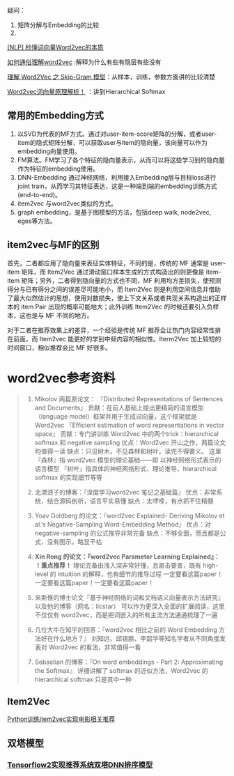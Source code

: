 疑问：

1. 矩阵分解与Embedding的比较
2. 



[[NLP] 秒懂词向量Word2vec的本质](https://zhuanlan.zhihu.com/p/26306795)

[如何通俗理解word2vec](https://blog.csdn.net/v_JULY_v/article/details/102708459) :解释为什么有些有隐层有些没有

[理解 Word2Vec 之 Skip-Gram 模型](https://zhuanlan.zhihu.com/p/27234078)：从样本，训练，参数方面讲的比较清楚

[Word2vec词向量原理解析！](https://wxjwjj.github.io/2018/01/21/word2vec/) ：讲到Hierarchical Softmax



## 常用的Embedding方式

1. 以SVD为代表的MF方式。通过对user-item-score矩阵的分解，或者user-item的隐式矩阵分解，可以获取user与item的隐向量，该向量可以作为embedding向量使用。
2. FM算法。FM学习了各个特征的隐向量表示，从而可以将这些学习到的隐向量作为特征的embedding使用。
3. DNN-Embedding 通过神经网络，利用接入Embedding层与目标loss进行joint train，从而学习其特征表达，这是一种端到端的embedding训练方式(end-to-end)。
4. item2vec 与word2vec类似的方式。
5. graph embedding，是基于图模型的方法，包括deep walk, node2vec, eges等方法。
   

## item2vec与MF的区别
首先，二者都应用了隐向量来表征实体特征，不同的是，传统的 MF 通常是 user-item 矩阵，而 Item2Vec 通过滑动窗口样本生成的方式构造出的则更像是 item-item 矩阵；另外，二者得到隐向量的方式也不同，MF 利用均方差损失，使预测得分与已有得分之间的误差尽可能地小，而 Item2Vec 则是利用空间信息并借助了最大似然估计的思想，使用对数损失，使上下文关系或者共现关系构造出的正样本的 item Pair 出现的概率可能地大；此外训练 Item2Vec 的时候还要引入负样本，这也是与 MF 不同的地方。

对于二者在推荐效果上的差异，一个经验是传统 MF 推荐会让热门内容经常性排在前面，而 Item2vec 能更好的学到中频内容的相似性。Iterm2Vec 加上较短的时间窗口，相似推荐会比 MF 好很多。


# word2vec参考资料

>1. Mikolov 两篇原论文：
>『Distributed Representations of Sentences and Documents』
>      贡献：在前人基础上提出更精简的语言模型（language model）框架并用于生成词向量，这个框架就是 Word2vec
>『Efficient estimation of word representations in vector space』
>      贡献：专门讲训练 Word2vec 中的两个trick：hierarchical softmax 和 negative sampling
>优点：Word2vec 开山之作，两篇论文均值得一读
>缺点：只见树木，不见森林和树叶，读完不得要义。
>      这里『森林』指 word2vec 模型的理论基础——即 以神经网络形式表示的语言模型
>      『树叶』指具体的神经网络形式、理论推导、hierarchical softmax 的实现细节等等
>
>2. 北漂浪子的博客：『深度学习word2vec 笔记之基础篇』
>优点：非常系统，结合源码剖析，语言平实易懂
>缺点：太啰嗦，有点抓不住精髓
>
>3. Yoav Goldberg 的论文：『word2vec Explained- Deriving Mikolov et al.’s Negative-Sampling Word-Embedding Method』
>优点：对 negative-sampling 的公式推导非常完备
>缺点：不够全面，而且都是公式，没有图示，略显干枯
>
>4. **Xin Rong 的论文：『word2vec Parameter Learning Explained』：**
>**！重点推荐！**
>理论完备由浅入深非常好懂，且直击要害，既有 high-level 的 intuition 的解释，也有细节的推导过程
>一定要看这篇paper！一定要看这篇paper！一定要看这篇paper！
>
>5. 来斯惟的博士论文『基于神经网络的词和文档语义向量表示方法研究』以及他的博客（网名：licstar）
>可以作为更深入全面的扩展阅读，这里不仅仅有 word2vec，而是把词嵌入的所有主流方法通通梳理了一遍
>
>6. 几位大牛在知乎的回答：『word2vec 相比之前的 Word Embedding 方法好在什么地方？』
>刘知远、邱锡鹏、李韶华等知名学者从不同角度发表对 Word2vec 的看法，非常值得一看
>
>7. Sebastian 的博客：『On word embeddings - Part 2: Approximating the Softmax』
>详细讲解了 softmax 的近似方法，Word2vec 的 hierarchical softmax 只是其中一种



## Item2Vec

[Python训练item2vec实现电影相关推荐](https://www.bilibili.com/video/BV1th411Z7eG)



## 双塔模型

### [Tensorflow2实现推荐系统双塔DNN排序模型](https://www.bilibili.com/video/BV1Mh411Z7YQ/)